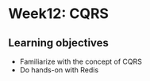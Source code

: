 # Week12: CQRS

## Learning objectives

* Familiarize with the concept of CQRS
* Do hands-on with Redis
